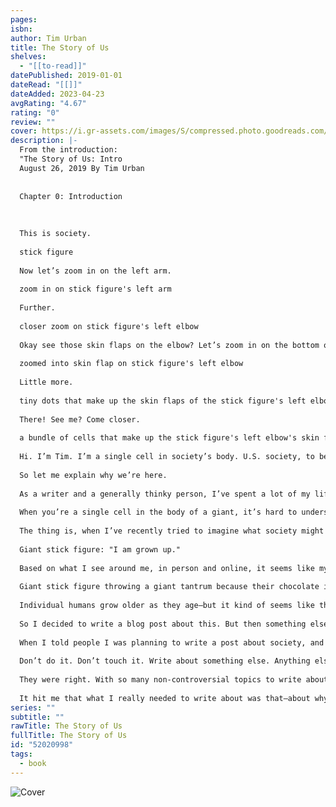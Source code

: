 ```yaml
---
pages: 
isbn: 
author: Tim Urban
title: The Story of Us
shelves:
  - "[[to-read]]"
datePublished: 2019-01-01
dateRead: "[[]]"
dateAdded: 2023-04-23
avgRating: "4.67"
rating: "0"
review: ""
cover: https://i.gr-assets.com/images/S/compressed.photo.goodreads.com/books/1569229112l/52020998._SX318_SY475_.jpg
description: |-
  From the introduction:  
  "The Story of Us: Intro  
  August 26, 2019 By Tim Urban  
    
    
  Chapter 0: Introduction  
    
    
    
  This is society.  
    
  stick figure  
    
  Now let’s zoom in on the left arm.  
    
  zoom in on stick figure's left arm  
    
  Further.  
    
  closer zoom on stick figure's left elbow  
    
  Okay see those skin flaps on the elbow? Let’s zoom in on the bottom one.  
    
  zoomed into skin flap on stick figure's left elbow  
    
  Little more.  
    
  tiny dots that make up the skin flaps of the stick figure's left elbow  
    
  There! See me? Come closer.  
    
  a bundle of cells that make up the stick figure's left elbow's skin flap, with one waving its arm  
    
  Hi. I’m Tim. I’m a single cell in society’s body. U.S. society, to be specific.  
    
  So let me explain why we’re here.  
    
  As a writer and a generally thinky person, I’ve spent a lot of my life thinking about the society I live in, and societies in general. I’ve always imagined society as a kind of giant human—a living organism like each of us, only much bigger.  
    
  When you’re a single cell in the body of a giant, it’s hard to understand what the giant’s doing, or why it is the way it is, because you can’t really zoom out and look at the whole thing all at once. But we do our best.  
    
  The thing is, when I’ve recently tried to imagine what society might look like, I haven’t really been picturing this:  
    
  Giant stick figure: "I am grown up."  
    
  Based on what I see around me, in person and online, it seems like my society is actually more like this:  
    
  Giant stick figure throwing a giant tantrum because their chocolate ice cream fell on the ground.  
    
  Individual humans grow older as they age—but it kind of seems like the giant human I live in has been getting more childish each year that goes by.  
    
  So I decided to write a blog post about this. But then something else happened.  
    
  When I told people I was planning to write a post about society, and the way people are acting, and the way the media is acting, and the way the government is acting, and the way everyone else is acting, people kept saying the same thing to me.  
    
  Don’t do it. Don’t touch it. Write about something else. Anything else. It’s just not worth it.  
    
  They were right. With so many non-controversial topics to write about, why take on something so loaded and risk alienating a ton of readers? I listened to people’s warnings, and I thought about moving on to something else, but then I was like, “Wait what? I live inside a giant and the giant is having a six-year-old meltdown in the grocery store candy section and that’s a not-okay thing for me to talk about?”  
    
  It hit me that what I really needed to write about was that—about why it’s perilous to write about society."
series: ""
subtitle: ""
rawTitle: The Story of Us
fullTitle: The Story of Us
id: "52020998"
tags:
  - book
---
```

![Cover](https:&#x2F;&#x2F;i.gr-assets.com&#x2F;images&#x2F;S&#x2F;compressed.photo.goodreads.com&#x2F;books&#x2F;1569229112l&#x2F;52020998._SX318_SY475_.jpg)
